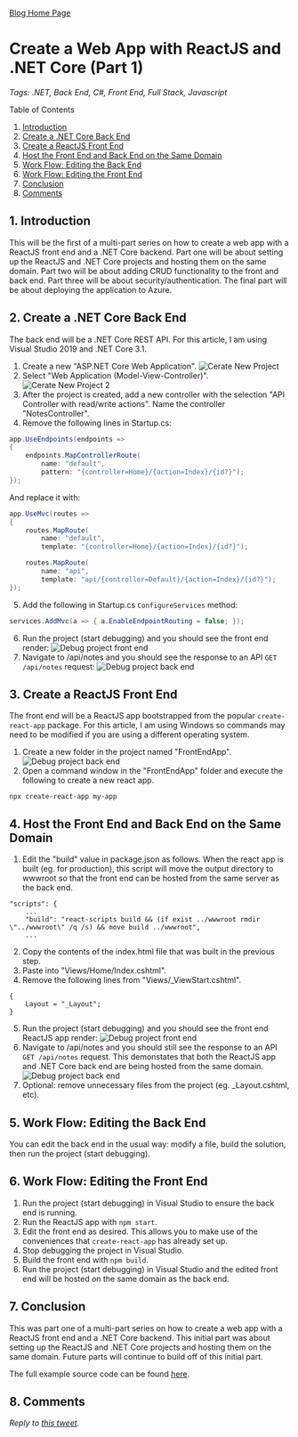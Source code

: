 [Blog Home Page](../../README.md)

# Create a Web App with ReactJS and .NET Core (Part 1)

_Tags: .NET, Back End, C#, Front End, Full Stack, Javascript_

Table of Contents
1. [Introduction](#introduction)
2. [Create a .NET Core Back End](#create-back)
3. [Create a ReactJS Front End](#create-front)
4. [Host the Front End and Back End on the Same Domain](#host)
5. [Work Flow: Editing the Back End](#edit-back)
6. [Work Flow: Editing the Front End](#edit-front)
7. [Conclusion](#conclusion)
8. [Comments](#comments)

## 1. <a name='introduction'></a>Introduction

This will be the first of a multi-part series on how to create a web app with a ReactJS front end and a .NET Core backend. Part one will be about setting up the ReactJS and .NET Core projects and hosting them on the same domain. Part two will be about adding CRUD functionality to the front and back end. Part three will be about security/authentication. The final part will be about deploying the application to Azure.

## 2. <a name='create-back'></a>Create a .NET Core Back End

The back end will be a .NET Core REST API. For this article, I am using Visual Studio 2019 and .NET Core 3.1.

1. Create a new "ASP.NET Core Web Application".
![Cerate New Project](1_CreateNewProject.PNG)
2. Select "Web Application (Model-View-Controller)".
![Cerate New Project 2](1b_CreateNewProject.PNG)
3. After the project is created, add a new controller with the selection "API Controller with read/write actions". Name the controller "NotesController".
4. Remove the following lines in Startup.cs:
```c#
app.UseEndpoints(endpoints =>
{
    endpoints.MapControllerRoute(
        name: "default",
        pattern: "{controller=Home}/{action=Index}/{id?}");
});
```
And replace it with:
```c#
app.UseMvc(routes =>
{
    routes.MapRoute(
        name: "default",
        template: "{controller=Home}/{action=Index}/{id?}");

    routes.MapRoute(
        name: "api",
        template: "api/{controller=Default}/{action=Index}/{id?}");
});
```
5. Add the following in Startup.cs `ConfigureServices` method: 
```c#
services.AddMvc(a => { a.EnableEndpointRouting = false; });
```
6. Run the project (start debugging) and you should see the front end render:
![Debug project front end](6_Debug.PNG)
6. Navigate to /api/notes and you should see the response to an API `GET /api/notes` request:
![Debug project back end](7_Debug.PNG)

## 3. <a name='create-front'></a>Create a ReactJS Front End

The front end will be a ReactJS app bootstrapped from the popular `create-react-app` package. For this article, I am using Windows so commands may need to be modified if you are using a different operating system.

1. Create a new folder in the project named "FrontEndApp".
![Debug project back end](1_NewFolder.PNG)
2. Open a command window in the "FrontEndApp" folder and execute the following to create a new react app.
```
npx create-react-app my-app
```

## 4. <a name='host'></a>Host the Front End and Back End on the Same Domain

1. Edit the "build" value in package.json as follows. When the react app is built (eg. for production), this script will move the output directory to wwwroot so that the front end can be hosted from the same server as the back end.
```
"scripts": {
    ...
    "build": "react-scripts build && (if exist ../wwwroot rmdir \"../wwwroot\" /q /s) && move build ../wwwroot",
    ...
```
2. Copy the contents of the index.html file that was built in the previous step.
3. Paste into "Views/Home/Index.cshtml".
4. Remove the following lines from "Views/_ViewStart.cshtml".
```
{
    Layout = "_Layout";
}
```
5. Run the project (start debugging) and you should see the front end ReactJS app render:
![Debug project front end](7_DebugReact.PNG)
6. Navigate to /api/notes and you should still see the response to an API `GET /api/notes` request. This demonstates that both the ReactJS app and .NET Core back end are being hosted from the same domain.
![Debug project back end](8_Debug.PNG)
7. Optional: remove unnecessary files from the project (eg. _Layout.cshtml, etc).

## 5. <a name='edit-back'></a>Work Flow: Editing the Back End

You can edit the back end in the usual way: modify a file, build the solution, then run the project (start debugging).

## 6. <a name='edit-front'></a>Work Flow: Editing the Front End

1. Run the project (start debugging) in Visual Studio to ensure the back end is running.
2. Run the ReactJS app with `npm start`.
3. Edit the front end as desired. This allows you to make use of the conveniences that `create-react-app` has already set up.
4. Stop debugging the project in Visual Studio.
5. Build the front end with `npm build`.
6. Run the project (start debugging) in Visual Studio and the edited front end will be hosted on the same domain as the back end.

## 7. <a name='conclusion'></a>Conclusion

This was part one of a multi-part series on how to create a web app with a ReactJS front end and a .NET Core backend. This initial part was about setting up the ReactJS and .NET Core projects and hosting them on the same domain. Future parts will continue to build off of this initial part.

The full example source code can be found [here](src).

## 8. <a name='comments'></a>Comments

_Reply to [this tweet]()._